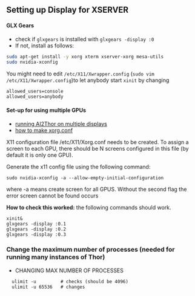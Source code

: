 ## Setting up Display for XSERVER

#### GLX Gears

* check if `glxgears` is installed with `glxgears -display :0`
* If not, install as follows:

```bash
sudo apt-get install -y xorg xterm xserver-xorg mesa-utils
sudo nvidia-xconfig
```

You might need to edit `/etc/X11/Xwrapper.config` (`sudo vim /etc/X11/Xwrapper.config`)to let anybody start `xinit` by changing

```
allowed_users=console
allowed_users=anybody
```

#### Set-up for using multiple GPUs

* [running AI2Thor on multiple displays](https://medium.com/@etendue2013/how-to-run-ai2-thor-simulation-fast-with-google-cloud-platform-gcp-c9fcde213a4a)
* [how to make xorg.conf](https://askubuntu.com/questions/217758/how-to-make-an-xorg-conf-file)

X11 configuration file /etc/X11/Xorg.conf needs to be created. To assign a screen to each GPU, there should be N screens configured in this file (by default it is only one GPU). 

Generate the x11 config file using the following command:
```
sudo nvidia-xconfig -a --allow-empty-initial-configuration
```
where -a means create screen for all GPUS.  Without the second flag the error screen cannot be found occurs

**How to check this worked:** the following commands should work.

```
xinit&
glxgears -display :0.1
glxgears -display :0.2
glxgears -display :0.3
```

### Change the maximum number of processes (needed for running many instances of Thor)

* CHANGING MAX NUMBER OF PROCESSES
```
  ulimit -u         # checks (should be 4096)
  ulimit -u 65536   # changes
```



